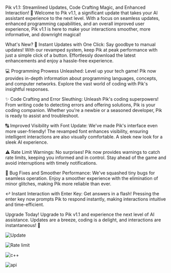 Pik v1.1: Streamlined Updates, Code Crafting Magic, and Enhanced Interaction! 🚀
Welcome to Pik v1.1, a significant update that takes your AI assistant experience to the next level. With a focus on seamless updates, enhanced programming capabilities, and an overall improved user experience, Pik v1.1 is here to make your interactions smoother, more informative, and downright magical!

What's New?
🔄 Instant Updates with One Click:
Say goodbye to manual updates! With our revamped system, keep Pik at peak performance with just a simple click of a button. Effortlessly download the latest enhancements and enjoy a hassle-free experience.

💻 Programming Prowess Unleashed:
Level up your tech game! Pik now provides in-depth information about programming languages, concepts, and computer networks. Explore the vast world of coding with Pik's insightful responses.

✨ Code Crafting and Error Sleuthing:
Unleash Pik's coding superpowers! From writing code to detecting errors and offering solutions, Pik is your coding companion. Whether you're a newbie or a seasoned developer, Pik is ready to assist and troubleshoot.

🔠 Improved Visibility with Font Update:
We've made Pik's interface even more user-friendly! The revamped font enhances visibility, ensuring intelligent interactions are also visually comfortable. A sleek new look for a sleek AI experience.

⚠️ Rate Limit Warnings:
No surprises! Pik now provides warnings to catch rate limits, keeping you informed and in control. Stay ahead of the game and avoid interruptions with timely notifications.

🐛 Bug Fixes and Smoother Performance:
We've squashed tiny bugs for seamless operation. Enjoy a smoother experience with the elimination of minor glitches, making Pik more reliable than ever.

↩️ Instant Interaction with Enter Key:
Get answers in a flash! Pressing the enter key now prompts Pik to respond instantly, making interactions intuitive and time-efficient.

Upgrade Today!
Upgrade to Pik v1.1 and experience the next level of AI assistance. Updates are a breeze, coding is a delight, and interactions are instantaneous! 🌟


![Update](https://github.com/OwenOrcan/Pik/assets/144565916/a43628c2-f65a-4050-aa29-fc1f28157fea)


![Rate limit](https://github.com/OwenOrcan/Pik/assets/144565916/b0f1a4d5-27d8-4d6c-a81e-2cf95de7226c)


![c++](https://github.com/OwenOrcan/Pik/assets/144565916/ef111691-9777-4959-962d-884e0614af73)


![api](https://github.com/OwenOrcan/Pik/assets/144565916/55b3ddf7-b1a2-493c-b466-018c2b64c6ad)


